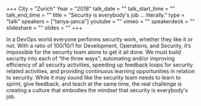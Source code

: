 +++
City = "Zurich"
Year = "2018"
talk_date = ""
talk_start_time = ""
talk_end_time = ""
title = "Security is everybody's job ... literally."
type = "talk"
speakers = ["tanya-janca"]
youtube = ""
vimeo = ""
speakerdeck = ""
slideshare = ""
slides = ""
+++

In a DevOps world everyone performs security work, whether they like it or not.  With a
ratio of 100/10/1 for Development, Operations, and Security, it’s impossible for the
security team alone to get it all done. We must build security into each of “the three
ways”; automating and/or improving efficiency of all security activities, speeding up
feedback loops for security related activities, and providing continuous learning
opportunities in relation to security. While it may sound like the security team needs to
learn to sprint, give feedback, and teach at the same time, the real challenge is creating
a culture that embodies the mindset that security is everybody's job.
